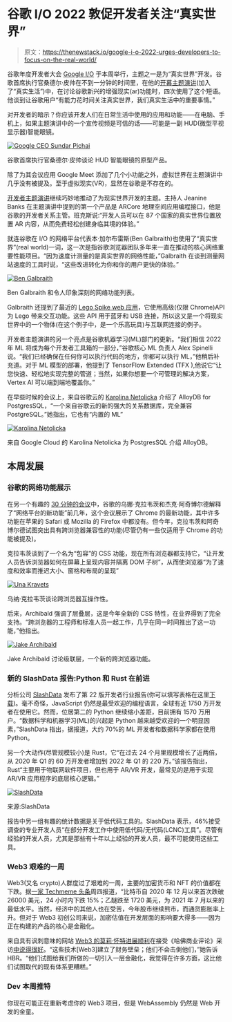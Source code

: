 # 谷歌 I/O 2022 敦促开发者关注“真实世界”

> 原文：<https://thenewstack.io/google-i-o-2022-urges-developers-to-focus-on-the-real-world/>

谷歌年度开发者大会 [Google I/O](https://io.google/2022/) 于本周举行，主题之一是为“真实世界”开发。谷歌首席执行官桑德尔·皮帅在不到一分钟的时间里，在他的[开幕主题演讲](https://blog.google/technology/developers/io-2022-keynote/)(加入了“真实生活”)中，在讨论谷歌新兴的增强现实(ar)功能时，四次使用了这个短语。他谈到让谷歌用户“有能力花时间关注真实世界，我们真实生活中的重要事情。”

对开发者的暗示？你应该开发人们在日常生活中使用的应用和功能——在电脑、手机上，如果主题演讲中的一个宣传视频是可信的话——可能是一副 HUD(微型平视显示器)智能眼镜。

[![Google CEO Sundar Pichai](img/4643d245fe07fbf436dd924d724a2201.png)](https://cdn.thenewstack.io/media/2022/05/55e93a71-googleio22_sundar.jpg)

谷歌首席执行官桑德尔·皮帅谈论 HUD 智能眼镜的原型产品。

除了为其会议应用 Google Meet 添加了几个小功能之外，虚拟世界在主题演讲中几乎没有被提及。至于虚拟现实(VR)，显然在谷歌是不存在的。

[开发者主题演讲](https://youtu.be/qBkyU1TJKDg)继续巧妙地推动了为现实世界开发的主题。主持人 Jeanine Banks 在主题演讲中提到的第一个产品是 ARCore 地理空间应用编程接口，他是谷歌的开发者关系主管。班克斯说:“开发人员可以在 87 个国家的真实世界位置放置 AR 内容，从而免费轻松创建身临其境的体验。”

就连谷歌在 I/O 的网络平台代表本·加尔布雷斯(Ben Galbraith)也使用了“真实世界”(real world)一词，这一次是指谷歌浏览器团队多年来一直在推动的核心网络重要性能项目。“因为速度计测量的是真实世界的网络性能，”Galbraith 在谈到测量网站速度的工具时说，“这些改进转化为你和你的用户更快的体验。”

[![Ben Galbraith](img/52bcd3b16b8eda97a60c413ffc62f606.png)](https://cdn.thenewstack.io/media/2022/05/fc5b482e-googleio22_galbraith.jpg)

Ben Galbraith 和令人印象深刻的网络功能列表。

Galbraith 还提到了最近的 [Lego Spike web 应用](https://education.lego.com/en-us/downloads/spike-app/software)，它使用高级(仅限 Chrome)API 为 Lego 带来交互功能。这些 API 用于蓝牙和 USB 连接，所以这又是一个将现实世界中的一个物体(在这个例子中，是一个乐高玩具)与互联网连接的例子。

开发者主题演讲的另一个亮点是谷歌机器学习(ML)部门的更新。“我们相信 2022 年 ML 将成为每个开发者工具箱的一部分，”谷歌核心 ML 负责人 Alex Spinelli 说。“我们已经确保在任何你可以执行代码的地方，你都可以执行 ML，”他稍后补充道。对于 ML 模型的部署，他提到了 TensorFlow Extended (TFX ),他说它“让您快速、轻松地实现完整的管道；当然，如果你想要一个可管理的解决方案，Vertex AI 可以端到端地覆盖你。”

在早些时候的会议上，来自谷歌云的 [Karolina Netolicka](https://www.linkedin.com/in/knetolicka/) 介绍了 AlloyDB for PostgresSQL，“一个来自谷歌云的新的强大的关系数据库，完全兼容 PostgreSQL。”她指出，它也有“内置的 ML”

[![Karolina Netolicka](img/a8db633699270e94ac81e19d095d9992.png)](https://cdn.thenewstack.io/media/2022/05/615a67be-googleio22_karolina.jpg)

来自 Google Cloud 的 Karolina Netolicka 为 PostgresSQL 介绍 AlloyDB。

## 本周发展

### 谷歌的网络功能展示

在另一个有趣的 [30 分钟的会议](https://youtu.be/5b4YcLB4DVI)中，谷歌的乌娜·克拉韦茨和杰克·阿奇博尔德解释了“网络平台的新功能”前几年，这个会议展示了 Chrome 的最新功能，其中许多功能在苹果的 Safari 或 Mozilla 的 Firefox 中都没有。但今年，克拉韦茨和阿奇博尔德试图突出具有跨浏览器兼容性的功能(尽管仍有一些仅适用于 Chrome 的功能被提及)。

克拉韦茨谈到了一个名为“包容”的 CSS 功能，现在所有浏览器都支持它，“让开发人员告诉浏览器如何在屏幕上呈现内容并隔离 DOM 子树”，从而使浏览器“为了速度和效率而推迟大小、窗格和布局的呈现”

[![Una Kravets](img/c799aba6b12dab6fd027d5d56267f83b.png)](https://cdn.thenewstack.io/media/2022/05/365b5ef0-googleio22_containment.jpg)

乌纳·克拉韦茨谈论跨浏览器互操作性。

后来，Archibald 强调了层叠层，这是今年全新的 CSS 特性，在业界得到了完全支持。“跨浏览器的工程师和标准人员一起工作，几乎在同一时间推出了这一功能，”他指出。

[![Jake Archibald](img/21d5d15d403bf01cb3d61001e53a410c.png)](https://cdn.thenewstack.io/media/2022/05/9454990d-googleio22_cascade_layers.jpg)

Jake Archibald 讨论级联层，一个新的跨浏览器功能。

### 新的 SlashData 报告:Python 和 Rust 在前进

分析公司 [SlashData](https://www.slashdata.co/) 发布了第 22 版开发者行业报告(你可以填写表格在这里[下载](https://www.slashdata.co/free-resources/state-of-the-developer-nation-22nd-edition))。毫不奇怪，JavaScript 仍然是最受欢迎的编程语言，全球有近 1750 万开发者在使用它。然而，位居第二的 Python 继续缩小差距，目前拥有 1570 万用户。“数据科学和机器学习(ML)的兴起是 Python 越来越受欢迎的一个明显因素，”SlashData 指出，据报道，大约 70%的 ML 开发者和数据科学家都在使用 Python。

另一个大动作(尽管规模较小)是 Rust，它“在过去 24 个月里规模增长了近两倍，从 2020 年 Q1 的 60 万开发者增加到 2022 年 Q1 的 220 万。”该报告指出，Rust“主要用于物联网软件项目，但也用于 AR/VR 开发，最常见的是用于实现 AR/VR 应用程序的底层核心逻辑。”

[![SlashData](img/d66932781b4bc1f1504a9f80918b4c4e.png)](https://cdn.thenewstack.io/media/2022/05/ba257832-slashdata22.png)

来源:SlashData

报告中另一组有趣的统计数据是关于低代码工具的。SlashData 表示，46%接受调查的专业开发人员“在部分开发工作中使用低代码/无代码(LCNC)工具”。尽管有经验的开发人员，尤其是那些有十年以上经验的开发人员，最不可能使用这些工具。

### Web3 艰难的一周

Web3(又名 crypto)人群度过了艰难的一周，主要的加密货币和 NFT 的价值都在下跌。据[一家 Techmeme 头条](https://www.techmeme.com/220512/p8#a220512p8)周四报道，“比特币自 2020 年 12 月以来首次跌破 26000 美元，24 小时内下跌 15%；乙醚跌至 1720 美元，为 2021 年 7 月以来的最低水平。当然，经济中的其他人也在受苦，今年股市继续熊市，而通货膨胀率上升。但对于 Web3 初创公司来说，加密估值在开发层面的影响要大得多——因为正在构建的产品的核心是金融化。

来自具有讽刺意味的网站 [Web3 的莫莉·怀特进展顺利](https://web3isgoinggreat.com/)在接受《哈佛商业评论》采访[中说得很好](https://hbr.org/2022/05/cautionary-tales-from-cryptoland)。“这些技术[Web3]建立了财务壁垒；他们不会击倒他们，”她告诉 HBR。“他们试图给我们所做的一切引入一层金融化，我觉得在许多方面，这比他们试图取代的现有体系更糟糕。”

### Dev 本周推特

你现在可能正在重新考虑你的 Web3 项目，但是 WebAssembly 仍然是 Web 开发的金童。

<svg xmlns:xlink="http://www.w3.org/1999/xlink" viewBox="0 0 68 31" version="1.1"><title>Group</title> <desc>Created with Sketch.</desc></svg>
